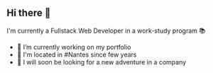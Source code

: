 ## Hi there 👋

I'm currently a Fullstack Web Developer in a work-study program 📚

- 🔭 I’m currently working on my portfolio
- 📍 I'm located in #Nantes since few years
- 💬 I will soon be looking for a new adventure in a company 
<!--
**baptistemontecot/baptistemontecot** is a ✨ _special_ ✨ repository because its `README.md` (this file) appears on your GitHub profile.

Here are some ideas to get you started:

- 🔭 I’m currently working on ...
- 🌱 I’m currently learning ...
- 👯 I’m looking to collaborate on ...
- 🤔 I’m looking for help with ...
- 💬 Ask me about ...
- 📫 How to reach me: ...
- 😄 Pronouns: ...
- ⚡ Fun fact: ...
-->
